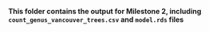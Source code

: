 **This folder contains the output for Milestone 2, including `count_genus_vancouver_trees.csv` and `model.rds` files**
